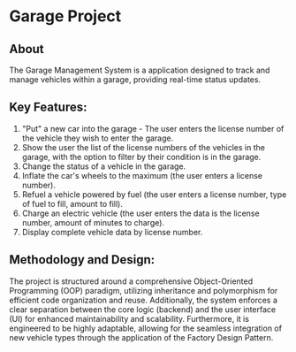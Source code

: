 # Garage Project
## About
The Garage Management System is a application designed to track and manage vehicles within a garage, providing real-time status updates.

## Key Features:
1. "Put" a new car into the garage - The user enters the license number of the vehicle they wish to enter the garage.
2. Show the user the list of the license numbers of the vehicles in the garage, with the option to filter by their condition is in the garage.
3. Change the status of a vehicle in the garage.
4. Inflate the car's wheels to the maximum (the user enters a license number).
5. Refuel a vehicle powered by fuel (the user enters a license number, type of fuel to fill, amount to fill).
6. Charge an electric vehicle (the user enters the data is the license number, amount of minutes to charge).
7. Display complete vehicle data by license number.

## Methodology and Design:
The project is structured around a comprehensive Object-Oriented Programming (OOP) paradigm, utilizing inheritance and polymorphism for efficient code organization and reuse. Additionally, the system enforces a clear separation between the core logic (backend) and the user interface (UI) for enhanced maintainability and scalability. Furthermore, it is engineered to be highly adaptable, allowing for the seamless integration of new vehicle types through the application of the Factory Design Pattern.
